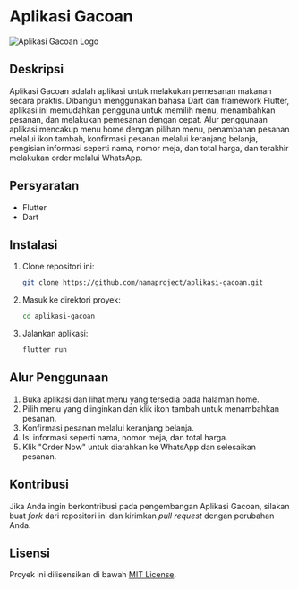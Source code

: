 # Aplikasi Gacoan

![Aplikasi Gacoan Logo]()

## Deskripsi

Aplikasi Gacoan adalah aplikasi untuk melakukan pemesanan makanan secara praktis. Dibangun menggunakan bahasa Dart dan framework Flutter, aplikasi ini memudahkan pengguna untuk memilih menu, menambahkan pesanan, dan melakukan pemesanan dengan cepat. Alur penggunaan aplikasi mencakup menu home dengan pilihan menu, penambahan pesanan melalui ikon tambah, konfirmasi pesanan melalui keranjang belanja, pengisian informasi seperti nama, nomor meja, dan total harga, dan terakhir melakukan order melalui WhatsApp.

## Persyaratan

- Flutter
- Dart

## Instalasi

1. Clone repositori ini:

   ```bash
   git clone https://github.com/namaproject/aplikasi-gacoan.git
   ```

2. Masuk ke direktori proyek:

   ```bash
   cd aplikasi-gacoan
   ```

3. Jalankan aplikasi:

   ```bash
   flutter run
   ```

## Alur Penggunaan

1. Buka aplikasi dan lihat menu yang tersedia pada halaman home.
2. Pilih menu yang diinginkan dan klik ikon tambah untuk menambahkan pesanan.
3. Konfirmasi pesanan melalui keranjang belanja.
4. Isi informasi seperti nama, nomor meja, dan total harga.
5. Klik "Order Now" untuk diarahkan ke WhatsApp dan selesaikan pesanan.

## Kontribusi

Jika Anda ingin berkontribusi pada pengembangan Aplikasi Gacoan, silakan buat _fork_ dari repositori ini dan kirimkan _pull request_ dengan perubahan Anda.

## Lisensi

Proyek ini dilisensikan di bawah [MIT License](LICENSE).
